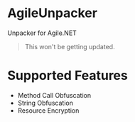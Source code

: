 # AgileUnpacker
Unpacker for Agile.NET
> This won't be getting updated.
# Supported Features
- Method Call Obfuscation
- String Obfuscation
- Resource Encryption
